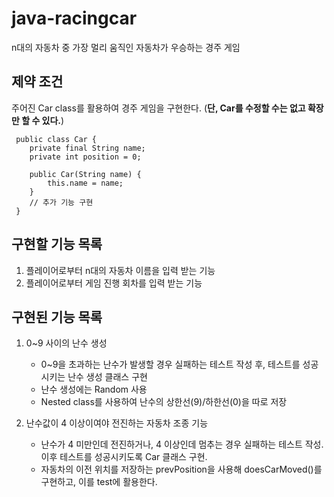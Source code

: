 # java-racingcar
n대의 자동차 중 가장 멀리 움직인 자동차가 우승하는 경주 게임

## 제약 조건
주어진 Car class를 활용하여 경주 게임을 구현한다. (**단, Car를 수정할 수는 없고 확장만 할 수 있다.**)

```$java
 public class Car {
    private final String name;
    private int position = 0;
    
    public Car(String name) {
        this.name = name;
    }
    // 추가 기능 구현
 }
```

## 구현할 기능 목록
1. 플레이어로부터 n대의 자동차 이름을 입력 받는 기능
2. 플레이어로부터 게임 진행 회차를 입력 받는 기능

## 구현된 기능 목록

1. 0~9 사이의 난수 생성
    * 0~9을 초과하는 난수가 발생할 경우 실패하는 테스트 작성 후, 테스트를 성공시키는 난수 생성 클래스 구현
    * 난수 생성에는 Random 사용
    * Nested class를 사용하여 난수의 상한선(9)/하한선(0)을 따로 저장
    
2. 난수값이 4 이상이여야 전진하는 자동차 조종 기능
    * 난수가 4 미만인데 전진하거나, 4 이상인데 멈추는 경우 실패하는 테스트 작성. 이후 테스트를 성공시키도록 Car 클래스 구현.
    * 자동차의 이전 위치를 저장하는 prevPosition을 사용해 doesCarMoved()를 구현하고, 이를 test에 활용한다.
    